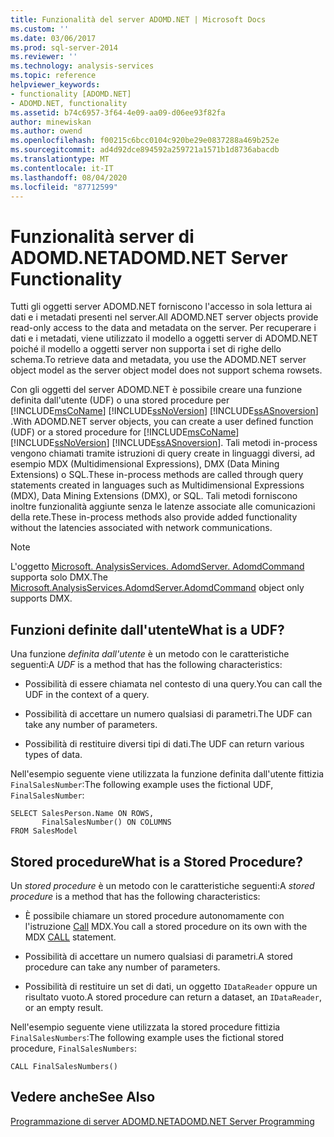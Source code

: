 ```yaml
---
title: Funzionalità del server ADOMD.NET | Microsoft Docs
ms.custom: ''
ms.date: 03/06/2017
ms.prod: sql-server-2014
ms.reviewer: ''
ms.technology: analysis-services
ms.topic: reference
helpviewer_keywords:
- functionality [ADOMD.NET]
- ADOMD.NET, functionality
ms.assetid: b74c6957-3f64-4e09-aa09-d06ee93f82fa
author: minewiskan
ms.author: owend
ms.openlocfilehash: f00215c6bcc0104c920be29e0837288a469b252e
ms.sourcegitcommit: ad4d92dce894592a259721a1571b1d8736abacdb
ms.translationtype: MT
ms.contentlocale: it-IT
ms.lasthandoff: 08/04/2020
ms.locfileid: "87712599"
---
```

# <a name="adomdnet-server-functionality"></a><span data-ttu-id="cd646-102">Funzionalità server di ADOMD.NET</span><span class="sxs-lookup"><span data-stu-id="cd646-102">ADOMD.NET Server Functionality</span></span>
  <span data-ttu-id="cd646-103">Tutti gli oggetti server ADOMD.NET forniscono l'accesso in sola lettura ai dati e i metadati presenti nel server.</span><span class="sxs-lookup"><span data-stu-id="cd646-103">All ADOMD.NET server objects provide read-only access to the data and metadata on the server.</span></span> <span data-ttu-id="cd646-104">Per recuperare i dati e i metadati, viene utilizzato il modello a oggetti server di ADOMD.NET poiché il modello a oggetti server non supporta i set di righe dello schema.</span><span class="sxs-lookup"><span data-stu-id="cd646-104">To retrieve data and metadata, you use the ADOMD.NET server object model as the server object model does not support schema rowsets.</span></span>  
  
 <span data-ttu-id="cd646-105">Con gli oggetti del server ADOMD.NET è possibile creare una funzione definita dall'utente (UDF) o una stored procedure per [!INCLUDE[msCoName](../../includes/msconame-md.md)] [!INCLUDE[ssNoVersion](../../includes/ssnoversion-md.md)] [!INCLUDE[ssASnoversion](../../includes/ssasnoversion-md.md)] .</span><span class="sxs-lookup"><span data-stu-id="cd646-105">With ADOMD.NET server objects, you can create a user defined function (UDF) or a stored procedure for [!INCLUDE[msCoName](../../includes/msconame-md.md)] [!INCLUDE[ssNoVersion](../../includes/ssnoversion-md.md)] [!INCLUDE[ssASnoversion](../../includes/ssasnoversion-md.md)].</span></span> <span data-ttu-id="cd646-106">Tali metodi in-process vengono chiamati tramite istruzioni di query create in linguaggi diversi, ad esempio MDX (Multidimensional Expressions), DMX (Data Mining Extensions) o SQL.</span><span class="sxs-lookup"><span data-stu-id="cd646-106">These in-process methods are called through query statements created in languages such as Multidimensional Expressions (MDX), Data Mining Extensions (DMX), or SQL.</span></span> <span data-ttu-id="cd646-107">Tali metodi forniscono inoltre funzionalità aggiunte senza le latenze associate alle comunicazioni della rete.</span><span class="sxs-lookup"><span data-stu-id="cd646-107">These in-process methods also provide added functionality without the latencies associated with network communications.</span></span>  
  
> [!NOTE]  
>  <span data-ttu-id="cd646-108">L'oggetto [Microsoft. AnalysisServices. AdomdServer. AdomdCommand](/previous-versions/sql/sql-server-2014/ms143286(v=sql.120)) supporta solo DMX.</span><span class="sxs-lookup"><span data-stu-id="cd646-108">The [Microsoft.AnalysisServices.AdomdServer.AdomdCommand](/previous-versions/sql/sql-server-2014/ms143286(v=sql.120)) object only supports DMX.</span></span>  
  
## <a name="what-is-a-udf"></a><span data-ttu-id="cd646-109">Funzioni definite dall'utente</span><span class="sxs-lookup"><span data-stu-id="cd646-109">What is a UDF?</span></span>  
 <span data-ttu-id="cd646-110">Una funzione *definita dall'utente* è un metodo con le caratteristiche seguenti:</span><span class="sxs-lookup"><span data-stu-id="cd646-110">A *UDF* is a method that has the following characteristics:</span></span>  
  
-   <span data-ttu-id="cd646-111">Possibilità di essere chiamata nel contesto di una query.</span><span class="sxs-lookup"><span data-stu-id="cd646-111">You can call the UDF in the context of a query.</span></span>  
  
-   <span data-ttu-id="cd646-112">Possibilità di accettare un numero qualsiasi di parametri.</span><span class="sxs-lookup"><span data-stu-id="cd646-112">The UDF can take any number of parameters.</span></span>  
  
-   <span data-ttu-id="cd646-113">Possibilità di restituire diversi tipi di dati.</span><span class="sxs-lookup"><span data-stu-id="cd646-113">The UDF can return various types of data.</span></span>  
  
 <span data-ttu-id="cd646-114">Nell'esempio seguente viene utilizzata la funzione definita dall'utente fittizia `FinalSalesNumber`:</span><span class="sxs-lookup"><span data-stu-id="cd646-114">The following example uses the fictional UDF, `FinalSalesNumber`:</span></span>  
  
```  
SELECT SalesPerson.Name ON ROWS,  
       FinalSalesNumber() ON COLUMNS  
FROM SalesModel  
```  
  
## <a name="what-is-a-stored-procedure"></a><span data-ttu-id="cd646-115">Stored procedure</span><span class="sxs-lookup"><span data-stu-id="cd646-115">What is a Stored Procedure?</span></span>  
 <span data-ttu-id="cd646-116">Un *stored procedure* è un metodo con le caratteristiche seguenti:</span><span class="sxs-lookup"><span data-stu-id="cd646-116">A *stored procedure* is a method that has the following characteristics:</span></span>  
  
-   <span data-ttu-id="cd646-117">È possibile chiamare un stored procedure autonomamente con l'istruzione [Call](/sql/mdx/mdx-data-manipulation-call) MDX.</span><span class="sxs-lookup"><span data-stu-id="cd646-117">You call a stored procedure on its own with the MDX [CALL](/sql/mdx/mdx-data-manipulation-call) statement.</span></span>  
  
-   <span data-ttu-id="cd646-118">Possibilità di accettare un numero qualsiasi di parametri.</span><span class="sxs-lookup"><span data-stu-id="cd646-118">A stored procedure can take any number of parameters.</span></span>  
  
-   <span data-ttu-id="cd646-119">Possibilità di restituire un set di dati, un oggetto `IDataReader` oppure un risultato vuoto.</span><span class="sxs-lookup"><span data-stu-id="cd646-119">A stored procedure can return a dataset, an `IDataReader`, or an empty result.</span></span>  
  
 <span data-ttu-id="cd646-120">Nell'esempio seguente viene utilizzata la stored procedure fittizia `FinalSalesNumbers`:</span><span class="sxs-lookup"><span data-stu-id="cd646-120">The following example uses the fictional stored procedure, `FinalSalesNumbers`:</span></span>  
  
```  
CALL FinalSalesNumbers()  
```  
  
## <a name="see-also"></a><span data-ttu-id="cd646-121">Vedere anche</span><span class="sxs-lookup"><span data-stu-id="cd646-121">See Also</span></span>  
 [<span data-ttu-id="cd646-122">Programmazione di server ADOMD.NET</span><span class="sxs-lookup"><span data-stu-id="cd646-122">ADOMD.NET Server Programming</span></span>](https://docs.microsoft.com/bi-reference/adomd/multidimensional-models-adomd-net-server/adomd-net-server-programming)  
  
  
